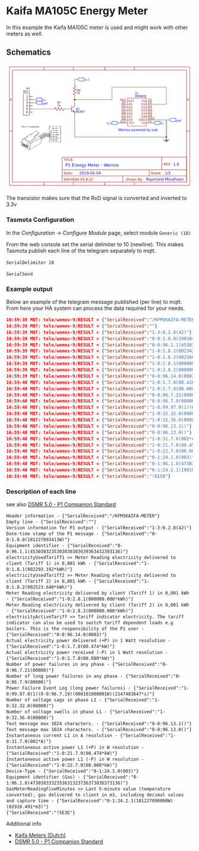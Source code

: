 # Kaifa MA105C Energy Meter
In this example the Kaifa MA105C meter is used and might work with other meters as well.

## Schematics
<img src="https://github.com/arendst/arendst.github.io/blob/master/media/wemos/wemos_kaifa_energy_meter_scematic.png" width="600">

The transistor makes sure that the RxD signal is converted and inverted to 3.3v 

### Tasmota Configuration

In the _Configuration -> Configure Module_ page, select module `Generic (18)`

From the web console set the serial delimiter to 10 (newline). This makes Tasmota publish each line of the telegram separately to mqtt. 

`SerialDelimiter 10`

`SerialSend`

### Example output
Below an example of the telegram message published (per line) to mqtt. From here your HA system can process the data required for your needs.

```json
16:59:39 MQT: tele/wemos-9/RESULT = {"SerialReceived":"/KFM5KAIFA-METER"}
16:59:39 MQT: tele/wemos-9/RESULT = {"SerialReceived":""}
16:59:39 MQT: tele/wemos-9/RESULT = {"SerialReceived":"1-3:0.2.8(42)"}
16:59:39 MQT: tele/wemos-9/RESULT = {"SerialReceived":"0-0:1.0.0(190104170020W)"}
16:59:39 MQT: tele/wemos-9/RESULT = {"SerialReceived":"0-0:96.1.1(4530303235303030303639363432393136)"}
16:59:39 MQT: tele/wemos-9/RESULT = {"SerialReceived":"1-0:1.8.1(002342.060*kWh)"}
16:59:39 MQT: tele/wemos-9/RESULT = {"SerialReceived":"1-0:1.8.2(002566.728*kWh)"}
16:59:39 MQT: tele/wemos-9/RESULT = {"SerialReceived":"1-0:2.8.1(000000.000*kWh)"}
16:59:39 MQT: tele/wemos-9/RESULT = {"SerialReceived":"1-0:2.8.2(000000.000*kWh)"}
16:59:39 MQT: tele/wemos-9/RESULT = {"SerialReceived":"0-0:96.14.0(0002)"}
16:59:40 MQT: tele/wemos-9/RESULT = {"SerialReceived":"1-0:1.7.0(00.428*kW)"}
16:59:40 MQT: tele/wemos-9/RESULT = {"SerialReceived":"1-0:2.7.0(00.000*kW)"}
16:59:40 MQT: tele/wemos-9/RESULT = {"SerialReceived":"0-0:96.7.21(00000)"}
16:59:40 MQT: tele/wemos-9/RESULT = {"SerialReceived":"0-0:96.7.9(00000)"}
16:59:40 MQT: tele/wemos-9/RESULT = {"SerialReceived":"1-0:99.97.0(1)(0-0:96.7.19)(000101000001W)(2147483647*s)"}
16:59:40 MQT: tele/wemos-9/RESULT = {"SerialReceived":"1-0:32.32.0(00000)"}
16:59:40 MQT: tele/wemos-9/RESULT = {"SerialReceived":"1-0:32.36.0(00000)"}
16:59:40 MQT: tele/wemos-9/RESULT = {"SerialReceived":"0-0:96.13.1()"}
16:59:40 MQT: tele/wemos-9/RESULT = {"SerialReceived":"0-0:96.13.0()"}
16:59:40 MQT: tele/wemos-9/RESULT = {"SerialReceived":"1-0:31.7.0(002*A)"}
16:59:40 MQT: tele/wemos-9/RESULT = {"SerialReceived":"1-0:21.7.0(00.453*kW)"}
16:59:40 MQT: tele/wemos-9/RESULT = {"SerialReceived":"1-0:22.7.0(00.000*kW)"}
16:59:40 MQT: tele/wemos-9/RESULT = {"SerialReceived":"0-1:24.1.0(003)"}
16:59:40 MQT: tele/wemos-9/RESULT = {"SerialReceived":"0-1:96.1.0(4730303332353631323736373836373136)"}
16:59:40 MQT: tele/wemos-9/RESULT = {"SerialReceived":"0-1:24.2.1(190104160000W)(02949.209*m3)"}
16:59:40 MQT: tele/wemos-9/RESULT = {"SerialReceived":"!EE58"}
```

### Description of each line 
see also [DSMR 5.0 - P1 Companion Standard](https://www.netbeheernederland.nl/_upload/Files/Slimme_meter_15_a727fce1f1.pdf)

``` 
Header information - {"SerialReceived":"/KFM5KAIFA-METER"}
Empty line - {"SerialReceived":""}
Version information for P1 output - {"SerialReceived":"1-3:0.2.8(42)"}
Date-time stamp of the P1 message - {"SerialReceived":"0-0:1.0.0(181227093413W)"}
Equipment identifier - {"SerialReceived":"0-0:96.1.1(4530303235303030303639363432393136)"}
electricityUsedTariff1 >> Meter Reading electricity delivered to client (Tariff 1) in 0,001 kWh - {"SerialReceived":"1-0:1.8.1(002293.192*kWh)"}
electricityUsedTariff2 >> Meter Reading electricity delivered to client (Tariff 2) in 0,001 kWh - {"SerialReceived":"1-0:1.8.2(002523.640*kWh)"}
Meter Reading electricity delivered by client (Tariff 1) in 0,001 kWh - {"SerialReceived":"1-0:2.8.1(000000.000*kWh)"}
Meter Reading electricity delivered by client (Tariff 2) in 0,001 kWh - {"SerialReceived":"1-0:2.8.2(000000.000*kWh)"}
electricityActiveTariff >> Tariff indicator electricity. The tariff indicator can also be used to switch tariff dependent loads e.g boilers. This is the responsibility of the P1 user - {"SerialReceived":"0-0:96.14.0(0002)"}
Actual electricity power delivered (+P) in 1 Watt resolution - {"SerialReceived":"1-0:1.7.0(00.474*kW)"}
Actual electricity power received (-P) in 1 Watt resolution - {"SerialReceived":"1-0:2.7.0(00.000*kW)"}
Number of power failures in any phase - {"SerialReceived":"0-0:96.7.21(00000)"}
Number of long power failures in any phase - {"SerialReceived":"0-0:96.7.9(00000)"}
Power Failure Event Log (long power failures) - {"SerialReceived":"1-0:99.97.0(1)(0-0:96.7.19)(000101000001W)(2147483647*s)"}
Number of voltage sags in phase L1 - {"SerialReceived":"1-0:32.32.0(00000)"}
Number of voltage swells in phase L1 - {"SerialReceived":"1-0:32.36.0(00000)"}
Text message max 1024 characters. - {"SerialReceived":"0-0:96.13.1()"}
Text message max 1024 characters. - {"SerialReceived":"0-0:96.13.0()"}
Instantaneous current L1 in A resolution - {"SerialReceived":"1-0:31.7.0(002*A)"}
Instantaneous active power L1 (+P) in W resolution - {"SerialReceived":"1-0:21.7.0(00.474*kW)"}
Instantaneous active power L1 (-P) in W resolution - {"SerialReceived":"1-0:22.7.0(00.000*kW)"}
Device-Type - {"SerialReceived":"0-1:24.1.0(003)"}
Equipment identifier (Gas) - {"SerialReceived":"0-1:96.1.0(4730303332353631323736373836373136)"}
GasMeterReadingFiveMinutes >> Last 5-minute value (temperature converted), gas delivered to client in m3, including decimal values and capture time - {"SerialReceived":"0-1:24.2.1(181227090000W)(02910.491*m3)"}
{"SerialReceived":"!5E3E"}
```

Additional info
* [Kaifa Meters (Dutch)](https://www.liander.nl/sites/default/files/Meters-Handleidingen-elektriciteit-Kaifa-uitgebreid.pdf)
* [DSMR 5.0 - P1 Companion Standard](https://www.netbeheernederland.nl/_upload/Files/Slimme_meter_15_a727fce1f1.pdf)